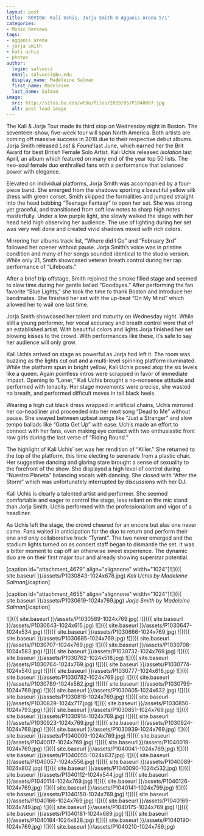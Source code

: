 ```yaml
---
layout: post
title: 'REVIEW: Kali Uchis, Jorja Smith @ Agganis Arena 5/1'
categories:
- Music Reviews
tags:
- agganis arena
- jorja smith
- kali uchis
- photos
author:
  login: salvucci
  email: salvucci@bu.edu
  display_name: Madeleine Salman
  first_name: Madeleine
  last_name: Salman
image:
  src: http://sites.bu.edu/wtbu/files/2019/05/P1040087.jpg
  alt: post lead image
---
```

The Kali & Jorja Tour made its third stop on Wednesday night in Boston. The seventeen-show, five-week tour will span North America. Both artists are coming off massive success in 2018 due to their respective debut albums. Jorja Smith released _Lost & Found_ last June, which earned her the Brit Award for best British Female Solo Artist. Kali Uchis released _Isolation_ last April, an album which featured on many end of the year top 50 lists. The neo-soul female duo enthralled fans with a performance that balanced power with elegance.

Elevated on individual platforms, Jorja Smith was accompanied by a four-piece band. She emerged from the shadows sporting a beautiful yellow silk dress with green corset. Smith skipped the formalities and jumped straight into the head bobbing “Teenage Fantasy” to open her set. She was strong yet graceful, and transitioned from soft low notes to sharp high notes masterfully. Under a low purple light, she slowly walked the stage with her head held high observing her audience. The use of lighting during her set was very well done and created vivid shadows mixed with rich colors.

Mirroring her albums track list, “Where did I Go” and “February 3rd” followed her opener without pause. Jorja Smith’s voice was in pristine condition and many of her songs sounded identical to the studio version. While only 21, Smith showcased veteran breath control during her rap performance of “Lifeboats.”

After a brief trip offstage, Smith rejoined the smoke filled stage and seemed to slow time during her gentle ballad “Goodbyes.” After performing the fan favorite “Blue Lights,” she took the time to thank Boston and introduce her bandmates. She finished her set with the up-beat “On My Mind” which allowed her to wail one last time.

Jorja Smith showcased her talent and maturity on Wednesday night. While still a young performer, her vocal accuracy and breath control were that of an established artist. With beautiful colors and lights Jorja finished her set blowing kisses to the crowd. With performances like these, it’s safe to say her audience will only grow.

Kali Uchis arrived on stage as powerful as Jorja had left it. The room was buzzing as the lights cut out and a multi-level spinning platform illuminated. While the platform spun in bright yellow, Kali Uchis posed atop the six levels like a queen. Again pointless intros were scrapped in favor of immediate impact. Opening to “Loner,” Kali Uchis brought a no-nonsense attitude and performed with tenacity. Her stage movements were precise, she wasted no breath, and performed difficult moves in tall black heels.

Wearing a high cut black dress wrapped in artificial chains, Uchis mirrored her co-headliner and proceeded into her next song “Dead to Me” without pause. She swayed between upbeat songs like “Just a Stranger” and slow tempo ballads like “Gotta Get Up” with ease. Uchis made an effort to connect with her fans, even making eye contact with two enthusiastic front row girls during the last verse of “Riding Round.”

The highlight of Kali Uchis’ set was her rendition of “Killer.” She returned to the top of the platform, this time electing to serenade from a plastic chair. Her suggestive dancing and glaring stare brought a sense of sexuality to the forefront of the show. She displayed a high level of control during “Nuestro Planeta” balancing vocals with dancing. She closed with “After the Storm” which was unfortunately interrupted by discussions with her DJ.

Kali Uchis is clearly a talented artist and performer. She seemed comfortable and eager to control the stage, less reliant on the mic stand than Jorja Smith. Uchis performed with the professionalism and vigor of a headliner.

As Uchis left the stage, the crowd cheered for an encore but alas one never came. Fans waited in anticipation for the duo to return and perform their one and only collaborative track “Tyrant”. The two never emerged and the stadium lights turned on as concert staff began to dismantle the set. It was a bitter moment to cap off an otherwise sweet experience. The dynamic duo are on their first major tour and already showing superstar potential.

\[caption id="attachment\_4679" align="alignnone" width="1024"\]![]({{ site.baseurl }}/assets/P1030843-1024x678.jpg) _Kali Uchis by Madeleine Salman_\[/caption\]

\[caption id="attachment\_4655" align="alignnone" width="1024"\]![]({{ site.baseurl }}/assets/P1030619-1024x769.jpg) _Jorja Smith by Madeleine Salman_\[/caption\]

![]({{ site.baseurl }}/assets/P1030589-1024x769.jpg) ![]({{ site.baseurl }}/assets/P1030643-1024x615.jpg) ![]({{ site.baseurl }}/assets/P1030647-1024x534.jpg) ![]({{ site.baseurl }}/assets/P1030666-1024x769.jpg) ![]({{ site.baseurl }}/assets/P1030685-1024x769.jpg) ![]({{ site.baseurl }}/assets/P1030707-1024x769.jpg) ![]({{ site.baseurl }}/assets/P1030708-1024x583.jpg) ![]({{ site.baseurl }}/assets/P1030732-1024x769.jpg) ![]({{ site.baseurl }}/assets/P1030762-1024x518.jpg) ![]({{ site.baseurl }}/assets/P1030764-1024x769.jpg) ![]({{ site.baseurl }}/assets/P1030774-1024x540.jpg) ![]({{ site.baseurl }}/assets/P1030777-1024x618.jpg) ![]({{ site.baseurl }}/assets/P1030782-1024x769.jpg) ![]({{ site.baseurl }}/assets/P1030789-1024x562.jpg) ![]({{ site.baseurl }}/assets/P1030799-1024x769.jpg) ![]({{ site.baseurl }}/assets/P1030805-1024x632.jpg) ![]({{ site.baseurl }}/assets/P1030818-1024x769.jpg) ![]({{ site.baseurl }}/assets/P1030829-1024x717.jpg) ![]({{ site.baseurl }}/assets/P1030850-1024x793.jpg) ![]({{ site.baseurl }}/assets/P1030851-1024x769.jpg) ![]({{ site.baseurl }}/assets/P1030914-1024x769.jpg) ![]({{ site.baseurl }}/assets/P1030923-1024x769.jpg) ![]({{ site.baseurl }}/assets/P1030924-1024x769.jpg) ![]({{ site.baseurl }}/assets/P1030939-1024x769.jpg) ![]({{ site.baseurl }}/assets/P1040009-1024x769.jpg) ![]({{ site.baseurl }}/assets/P1040017-1024x769.jpg) ![]({{ site.baseurl }}/assets/P1040019-1024x769.jpg) ![]({{ site.baseurl }}/assets/P1040041-1024x769.jpg) ![]({{ site.baseurl }}/assets/P1040055-1024x637.jpg) ![]({{ site.baseurl }}/assets/P1040057-1024x556.jpg) ![]({{ site.baseurl }}/assets/P1040089-1024x802.jpg) ![]({{ site.baseurl }}/assets/P1040090-1024x532.jpg) ![]({{ site.baseurl }}/assets/P1040112-1024x544.jpg) ![]({{ site.baseurl }}/assets/P1040114-1024x769.jpg) ![]({{ site.baseurl }}/assets/P1040126-1024x769.jpg) ![]({{ site.baseurl }}/assets/P1040141-1024x799.jpg) ![]({{ site.baseurl }}/assets/P1040150-1024x769.jpg) ![]({{ site.baseurl }}/assets/P1040166-1024x769.jpg) ![]({{ site.baseurl }}/assets/P1040169-1024x749.jpg) ![]({{ site.baseurl }}/assets/P1040175-1024x769.jpg) ![]({{ site.baseurl }}/assets/P1040181-1024x689.jpg) ![]({{ site.baseurl }}/assets/P1040184-1024x828.jpg) ![]({{ site.baseurl }}/assets/P1040190-1024x769.jpg) ![]({{ site.baseurl }}/assets/P1040210-1024x769.jpg)